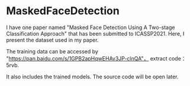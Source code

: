 # MaskedFaceDetection
I have one paper named "Masked Face Detection Using A Two-stage Classification Approach" that has been submitted to ICASSP2021.
Here, I present the dataset used in my paper. 

The training data can be accessed by "https://pan.baidu.com/s/1GPB2apHqwEHAv3JP-clnQA"， extract code：5rvb.  

It also includes the trained models. The source code will be open later. 
